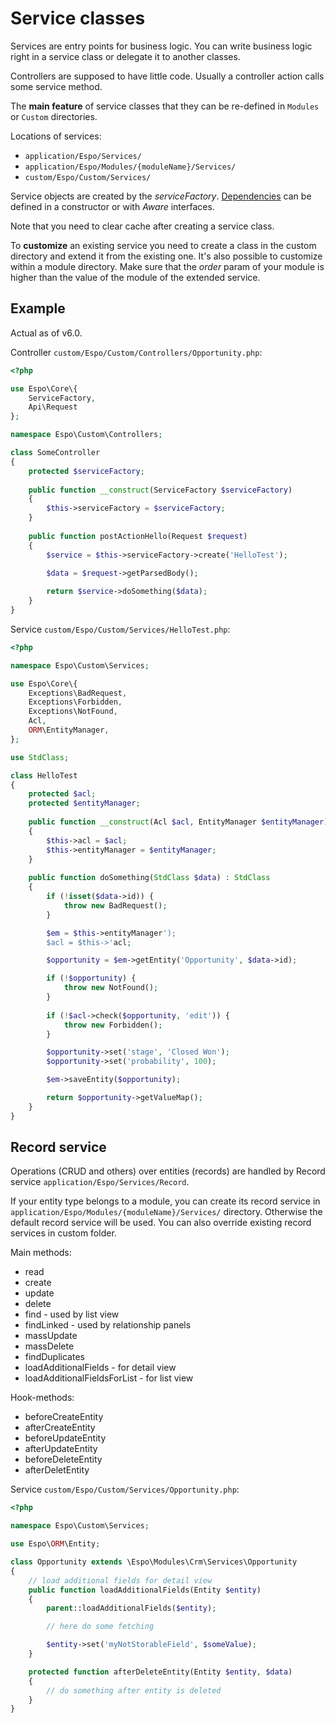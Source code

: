 # Service classes

Services are entry points for business logic. You can write business logic right in a service class or delegate it to another classes.

Controllers are supposed to have little code. Usually a controller action calls some service method. 

The **main feature** of service classes that they can be re-defined in `Modules` or `Custom` directories.

Locations of services:

* `application/Espo/Services/`
* `application/Espo/Modules/{moduleName}/Services/`
* `custom/Espo/Custom/Services/`

Service objects are created by the *serviceFactory*. [Dependencies](di.md) can be defined in a constructor or with *Aware* interfaces.

Note that you need to clear cache after creating a service class.

To **customize** an existing service you need to create a class in the custom directory and extend it from the existing one. It's also possible to customize within a module directory. Make sure that the *order* param of your module is higher than the value of the module of the extended service.


## Example

Actual as of v6.0.

Controller `custom/Espo/Custom/Controllers/Opportunity.php`:

```php
<?php

use Espo\Core\{
    ServiceFactory,
    Api\Request
};

namespace Espo\Custom\Controllers;

class SomeController
{
    protected $serviceFactory;
    
    public function __construct(ServiceFactory $serviceFactory)
    {
        $this->serviceFactory = $serviceFactory;       
    }
    
    public function postActionHello(Request $request)
    {
        $service = $this->serviceFactory->create('HelloTest');
        
        $data = $request->getParsedBody();

        return $service->doSomething($data);
    }
}

```

Service `custom/Espo/Custom/Services/HelloTest.php`:

```php
<?php

namespace Espo\Custom\Services;

use Espo\Core\{
    Exceptions\BadRequest,
    Exceptions\Forbidden,
    Exceptions\NotFound,
    Acl,
    ORM\EntityManager,
};

use StdClass;

class HelloTest
{
    protected $acl;
    protected $entityManager;
    
    public function __construct(Acl $acl, EntityManager $entityManager)
    {
        $this->acl = $acl;
        $this->entityManager = $entityManager;        
    }
    
    public function doSomething(StdClass $data) : StdClass
    {
        if (!isset($data->id)) {
            throw new BadRequest();
        }

        $em = $this->entityManager');
        $acl = $this->'acl;

        $opportunity = $em->getEntity('Opportunity', $data->id);

        if (!$opportunity) {
            throw new NotFound();
        }
        
        if (!$acl->check($opportunity, 'edit')) {
            throw new Forbidden();
        }

        $opportunity->set('stage', 'Closed Won');
        $opportunity->set('probability', 100);

        $em->saveEntity($opportunity);

        return $opportunity->getValueMap();
    }
}
```

## Record service

Operations (CRUD and others) over entities (records) are handled by Record service `application/Espo/Services/Record`. 

If your entity type belongs to a module, you can create its record service in `application/Espo/Modules/{moduleName}/Services/` directory. Otherwise the default record service will be used. You can also override existing record services in custom folder.

Main methods:

* read
* create
* update
* delete
* find - used by list view
* findLinked - used by relationship panels
* massUpdate
* massDelete
* findDuplicates
* loadAdditionalFields - for detail view
* loadAdditionalFieldsForList - for list view

Hook-methods:

* beforeCreateEntity
* afterCreateEntity
* beforeUpdateEntity
* afterUpdateEntity
* beforeDeleteEntity
* afterDeletEntity

Service `custom/Espo/Custom/Services/Opportunity.php`:

```php
<?php

namespace Espo\Custom\Services;

use Espo\ORM\Entity;

class Opportunity extends \Espo\Modules\Crm\Services\Opportunity
{
    // load additional fields for detail view
    public function loadAdditionalFields(Entity $entity)
    {
        parent::loadAdditionalFields($entity);

        // here do some fetching

        $entity->set('myNotStorableField', $someValue);
    }

    protected function afterDeleteEntity(Entity $entity, $data)
    {
        // do something after entity is deleted
    }
}
```
